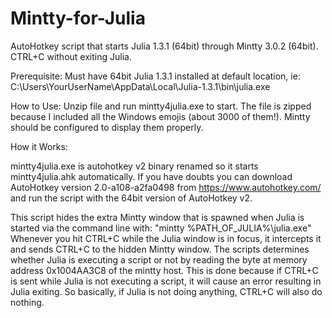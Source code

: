 # Mintty-for-Julia
AutoHotkey script that starts Julia 1.3.1 (64bit) through Mintty 3.0.2 (64bit).  CTRL+C without exiting Julia.

Prerequisite:  Must have 64bit Julia 1.3.1 installed at default location, ie: C:\Users\YourUserName\AppData\Local\Julia-1.3.1\bin\julia.exe

How to Use:  Unzip file and run mintty4julia.exe to start.  The file is zipped because I included all the Windows emojis (about 3000 of them!).  Mintty should be configured to display them properly.

How it Works:

mintty4julia.exe is autohotkey v2 binary renamed so it starts mintty4julia.ahk automatically.
If you have doubts you can download AutoHotkey version 2.0-a108-a2fa0498 from https://www.autohotkey.com/
and run the script with the 64bit version of AutoHotkey v2.

This script hides the extra Mintty window that is spawned when Julia is started via the command line with:
"mintty %PATH_OF_JULIA%\julia.exe"
Whenever you hit CTRL+C while the Julia window is in focus, it intercepts it and sends CTRL+C to the hidden Mintty window.
The scripts determines whether Julia is executing a script or not by reading the byte at memory address 0x1004AA3C8 of the mintty host.
This is done because if CTRL+C is sent while Julia is not executing a script, it will cause an error resulting in Julia exiting.
So basically, if Julia is not doing anything, CTRL+C will also do nothing.
